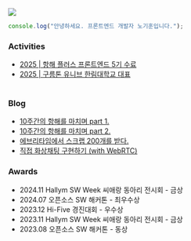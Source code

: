 <a href="https://hhpluscertificateofcompletion.oopy.io/">
  <img src="https://static.spartacodingclub.kr/hanghae99/plus/completion/badge_red.svg" />
</a>
<br/>

```javascript
console.log("안녕하세요. 프론트엔드 개발자 노기훈입니다.");
```

### Activities
- [2025 | 항해 플러스 프론트엔드 5기 수료](https://www.linkedin.com/in/nohgihoon1107/overlay/1749272750912/single-media-viewer/?profileId=ACoAAEXUskUBhJXXjrxlq8W3CFunZ8P3kVEMJHU)
- [2025 | 구름톤 유니브 한림대학교 대표](https://9oormthon.university/)
<br></br>

### Blog
- [10주간의 항해를 마치며 part 1.](https://velog.io/@kiki01111/10%EC%A3%BC%EA%B0%84%EC%9D%98-%ED%95%AD%ED%95%B4%EB%A5%BC-%EB%A7%88%EC%B9%98%EB%A9%B0-part-1)
- [10주간의 항해를 마치며 part 2.](https://velog.io/@kiki01111/10%EC%A3%BC%EA%B0%84%EC%9D%98-%ED%95%AD%ED%95%B4%EB%A5%BC-%EB%A7%88%EC%B9%98%EB%A9%B0-part-2)
- [에브리타임에서 스크랩 200개를 받다.](https://velog.io/@kiki01111/%EC%97%90%EB%B8%8C%EB%A6%AC%ED%83%80%EC%9E%84%EC%97%90%EC%84%9C-%EC%8A%A4%ED%81%AC%EB%9E%A9-200%EA%B0%9C%EB%A5%BC-%EB%B0%9B%EB%8B%A4)
- [직접 화상채팅 구현하기 (with WebRTC)](https://velog.io/@kiki01111/%EC%A7%81%EC%A0%91-%ED%99%94%EC%83%81%EC%B1%84%ED%8C%85-%EA%B5%AC%ED%98%84%ED%95%98%EA%B8%B0-with-WebRTC)

### Awards
-  2024.11 Hallym SW Week 씨애랑 동아리 전시회 - 금상
-  2024.07 오픈소스 SW 해커톤 - 최우수상
-  2023.12 Hi-Five 경진대회 - 우수상
-  2023.11 Hallym SW Week 씨애랑 동아리 전시회 - 금상
-  2023.08 오픈소스 SW 해커톤 - 동상
<br></br>


